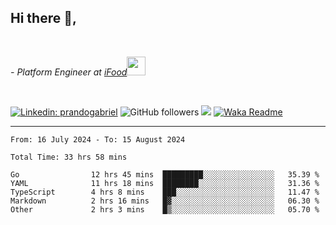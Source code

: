 <h2>Hi there  👋,</h2> </br>

<p><em>- Platform Engineer at <a href="https://www.ifood.com.br/">iFood</a><img src="https://media.giphy.com/media/WUlplcMpOCEmTGBtBW/giphy.gif" width="30"> 
</em></p></br>


[![Linkedin: prandogabriel](https://img.shields.io/badge/-prandogabriel-blue?style=flat-square&logo=Linkedin&logoColor=white&link=https://www.linkedin.com/in/prandogabriel/)](https://www.linkedin.com/in/prandogabriel)
![GitHub followers](https://img.shields.io/github/followers/prandogabriel?label=Follow&style=social)
![](https://visitor-badge.glitch.me/badge?page_id=prandogabriel.prandogabriel)
[![Waka Readme](https://github.com/prandogabriel/prandogabriel/actions/workflows/update-stats.yml.yml/badge.svg)](https://github.com/prandogabriel/prandogabriel/actions/workflows/update-stats.yml.yml)

---

<!--START_SECTION:waka-->

```golang
From: 16 July 2024 - To: 15 August 2024

Total Time: 33 hrs 58 mins

Go                12 hrs 45 mins  █████████░░░░░░░░░░░░░░░░   35.39 %
YAML              11 hrs 18 mins  ████████░░░░░░░░░░░░░░░░░   31.36 %
TypeScript        4 hrs 8 mins    ███░░░░░░░░░░░░░░░░░░░░░░   11.47 %
Markdown          2 hrs 16 mins   █▓░░░░░░░░░░░░░░░░░░░░░░░   06.30 %
Other             2 hrs 3 mins    █▒░░░░░░░░░░░░░░░░░░░░░░░   05.70 %
```

<!--END_SECTION:waka-->
